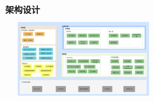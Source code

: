 # 架构设计

<figure><img src="../.gitbook/assets/image (1).png" alt=""><figcaption></figcaption></figure>
